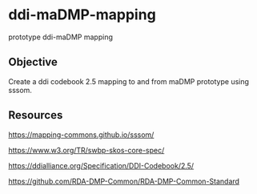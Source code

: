 # ddi-maDMP-mapping
prototype ddi-maDMP mapping

## Objective

Create a ddi codebook 2.5 mapping to and from maDMP prototype using sssom.

## Resources

https://mapping-commons.github.io/sssom/

https://www.w3.org/TR/swbp-skos-core-spec/

https://ddialliance.org/Specification/DDI-Codebook/2.5/

https://github.com/RDA-DMP-Common/RDA-DMP-Common-Standard
